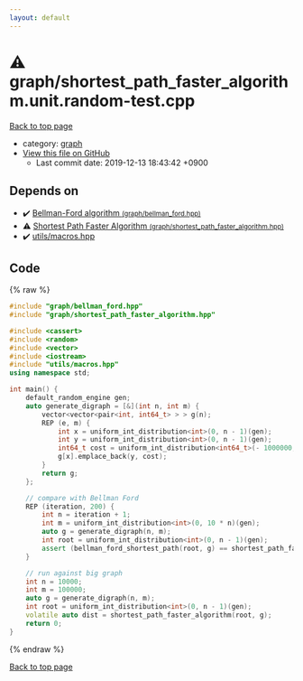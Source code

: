 ```yaml
---
layout: default
---
```


<!-- mathjax config similar to math.stackexchange -->
<script type="text/javascript" async
  src="https://cdnjs.cloudflare.com/ajax/libs/mathjax/2.7.5/MathJax.js?config=TeX-MML-AM_CHTML">
</script>
<script type="text/x-mathjax-config">
  MathJax.Hub.Config({
    TeX: { equationNumbers: { autoNumber: "AMS" }},
    tex2jax: {
      inlineMath: [ ['$','$'] ],
      processEscapes: true
    },
    "HTML-CSS": { matchFontHeight: false },
    displayAlign: "left",
    displayIndent: "2em"
  });
</script>

<script type="text/javascript" src="https://cdnjs.cloudflare.com/ajax/libs/jquery/3.4.1/jquery.min.js"></script>
<script src="https://cdn.jsdelivr.net/npm/jquery-balloon-js@1.1.2/jquery.balloon.min.js" integrity="sha256-ZEYs9VrgAeNuPvs15E39OsyOJaIkXEEt10fzxJ20+2I=" crossorigin="anonymous"></script>
<script type="text/javascript" src="../../assets/js/copy-button.js"></script>
<link rel="stylesheet" href="../../assets/css/copy-button.css" />


# :warning: graph/shortest_path_faster_algorithm.unit.random-test.cpp

<a href="../../index.html">Back to top page</a>

* category: <a href="../../index.html#f8b0b924ebd7046dbfa85a856e4682c8">graph</a>
* <a href="{{ site.github.repository_url }}/blob/master/graph/shortest_path_faster_algorithm.unit.random-test.cpp">View this file on GitHub</a>
    - Last commit date: 2019-12-13 18:43:42 +0900




## Depends on

* :heavy_check_mark: <a href="bellman_ford.hpp.html">Bellman-Ford algorithm <small>(graph/bellman_ford.hpp)</small></a>
* :warning: <a href="shortest_path_faster_algorithm.hpp.html">Shortest Path Faster Algorithm <small>(graph/shortest_path_faster_algorithm.hpp)</small></a>
* :heavy_check_mark: <a href="../utils/macros.hpp.html">utils/macros.hpp</a>


## Code

{% raw %}
```cpp
#include "graph/bellman_ford.hpp"
#include "graph/shortest_path_faster_algorithm.hpp"

#include <cassert>
#include <random>
#include <vector>
#include <iostream>
#include "utils/macros.hpp"
using namespace std;

int main() {
    default_random_engine gen;
    auto generate_digraph = [&](int n, int m) {
        vector<vector<pair<int, int64_t> > > g(n);
        REP (e, m) {
            int x = uniform_int_distribution<int>(0, n - 1)(gen);
            int y = uniform_int_distribution<int>(0, n - 1)(gen);
            int64_t cost = uniform_int_distribution<int64_t>(- 1000000, 10000000)(gen);
            g[x].emplace_back(y, cost);
        }
        return g;
    };

    // compare with Bellman Ford
    REP (iteration, 200) {
        int n = iteration + 1;
        int m = uniform_int_distribution<int>(0, 10 * n)(gen);
        auto g = generate_digraph(n, m);
        int root = uniform_int_distribution<int>(0, n - 1)(gen);
        assert (bellman_ford_shortest_path(root, g) == shortest_path_faster_algorithm(root, g));
    }

    // run against big graph
    int n = 10000;
    int m = 100000;
    auto g = generate_digraph(n, m);
    int root = uniform_int_distribution<int>(0, n - 1)(gen);
    volatile auto dist = shortest_path_faster_algorithm(root, g);
    return 0;
}

```
{% endraw %}

<a href="../../index.html">Back to top page</a>

